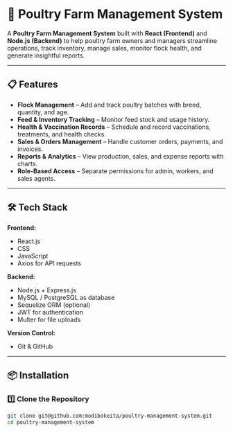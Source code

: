 # 🐔 Poultry Farm Management System

A **Poultry Farm Management System** built with **React (Frontend)** and **Node.js (Backend)** to help poultry farm owners and managers streamline operations, track inventory, manage sales, monitor flock health, and generate insightful reports.

---

## 📋 Features

- **Flock Management** – Add and track poultry batches with breed, quantity, and age.
- **Feed & Inventory Tracking** – Monitor feed stock and usage history.
- **Health & Vaccination Records** – Schedule and record vaccinations, treatments, and health checks.
- **Sales & Orders Management** – Handle customer orders, payments, and invoices.
- **Reports & Analytics** – View production, sales, and expense reports with charts.
- **Role-Based Access** – Separate permissions for admin, workers, and sales agents.

---

## 🛠️ Tech Stack

**Frontend:**
- React.js  
- CSS
- JavaScript
- Axios for API requests   

**Backend:**
- Node.js + Express.js  
- MySQL / PostgreSQL as database  
- Sequelize ORM (optional)  
- JWT for authentication  
- Multer for file uploads  

**Version Control:**
- Git & GitHub

---

## 📦 Installation

### 1️⃣ Clone the Repository
```bash
git clone git@github.com:modibokeita/poultry-management-system.git
cd poultry-management-system
